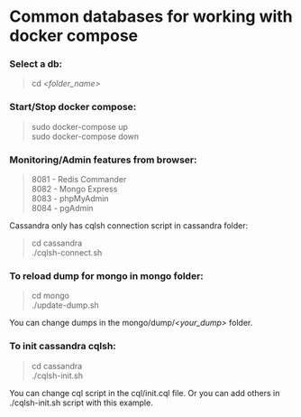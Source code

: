 # Common databases for working with docker compose

### Select a db:

>cd *<folder_name>*

### Start/Stop docker compose:

>sudo docker-compose up  
>sudo docker-compose down

### Monitoring/Admin features from browser:

>8081 - Redis Commander  
>8082 - Mongo Express  
>8083 - phpMyAdmin  
>8084 - pgAdmin

Cassandra only has cqlsh connection script in cassandra folder:
>cd cassandra  
>./cqlsh-connect.sh

### To reload dump for mongo in mongo folder:

>cd mongo  
>./update-dump.sh

You can change dumps in the mongo/dump/*<your_dump>* folder.

### To init cassandra cqlsh:

>cd cassandra  
>./cqlsh-init.sh

You can change cql script in the cql/init.cql file.
Or you can add others in ./cqlsh-init.sh script with this example.